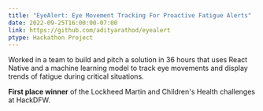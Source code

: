 ```yaml
---
title: "EyeAlert: Eye Movement Tracking For Proactive Fatigue Alerts"
date: 2022-09-25T16:00:00-07:00
link: https://github.com/adityarathod/eyealert
ptype: Hackathon Project
---
```


Worked in a team to build and pitch a solution in 36 hours that uses React Native and a machine learning model to track eye movements and display trends of fatigue during critical situations.

**First place winner** of the Lockheed Martin and Children's Health challenges at HackDFW.